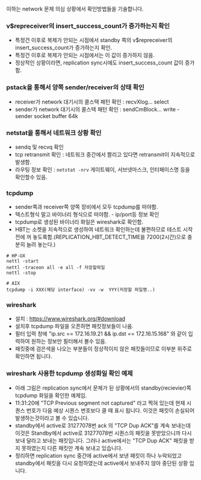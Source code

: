 이하는 network 문제 의심 상황에서 확인방법들을 기술합니다.

### v$repreceiver의 insert_success_count가 증가하는지 확인
* 특정건 이후로 복제가 안되는 시점에서 standby 쪽의 v$repreceiver의 insert_success_count가 증가하는지 확인. 
* 특정건 이후로 복제가 안되는 시점에서는 이 값이 증가하지 않음.
* 정상적인 상황이라면, replication sync시에도 insert_success_count 값이 증가함.

### pstack을 통해서 양쪽 sender/receiver의 상태 확인
* receiver가 network 대기시의 콜스택 패턴 확인 : recvXlog... select
* sender가 network 대기시의 콜스택 패턴 확인 : sendCmBlock... write - sender socket buffer 64k

### netstat을 통해서 네트워크 상황 확인 
* sendq 및 recvq 확인 
* tcp retransmit 확인 : 네트워크 중간에서 짤리고 있다면 retransmit이 지속적으로 발생함.
* 라우팅 정보 확인 : `netstat -nrv` 게이트웨이, 서브넷마스크, 인터페이스명 등을 확인할수 있음.

### tcpdump
* sender쪽과 receiver쪽 양쪽 장비에서 모두 tcpdump를 떠야함.
* 텍스트형식 말고 바이너리 형식으로 떠야함. - ip/port등 정보 확인
* tcpdump로 생성된 바이너리 화일은 wireshark로 확인함.
* HBT는 소켓을 지속적으로 생성하여 네트워크 확인하는데 불편하므로 테스트 시작전에 꺼 놓도록함.(REPLICATION_HBT_DETECT_TIME을 7200(2시간)으로 충분히 늘려 놓는다.)
```
# HP-UX
nettl -start
nettl -traceon all -e all -f 저장할파일
nettl -stop

# AIX
tcpdump -i XXX(해당 interface) -vv -w  YYY(저장할 파일명..) 
```

### wireshark
* 설치 : https://www.wireshark.org/#download
* 설치후 tcpdump 파일을 오픈하면 패킷정보들이 나옴.
* 필터 입력 창에 "ip.src == 172.16.19.21 && ip.dst == 172.16.15.168" 와 같이 입력하여 원하는 정보만 필터해서 볼수 있음.
* 패킷중에 검은색을 나오는 부분들이 정상적이지 않은 패킷들이므로 이부분 위주로 확인하면 됩니다.

### wireshark 사용한 tcpdump 생성화일 확인 예제
* 아래 그림은 replication sync에서 문제가 된 상황에서의 standby(recievier)쪽 tcpdump 화일을 확인한 예제임.
* 11:31:20에 "TCP Previous segment not captured" 라고 찍혀 있는데 현재 시퀀스 번호가 다음 예상 시퀀스 번호보다 클 때 표시 됩니다. 이것은 패킷이 손실되어 발생하는것이라고 볼 수 있습니다.
* standby에서 active로 31277078번 ack 의 "TCP Dup ACK"를 계속 보내는데 이것은 Standby에서 active로 31277078번 시퀀스의 패킷을 못받았으니까 다시 보내 달라고 보내는 패킷입니다. 그러나 active에서는 "TCP Dup ACK" 패킷을 받지 못하였는지 다른 패킷만 계속 보내고 있습니다.
* 정리하면 replication sync 중간에 active에서 보낸 패킷이 하나 누락되었고 standby에서 패킷을 다시 요청하였는데 active에서 보내주지 않아 중단된 상황 입니다.

